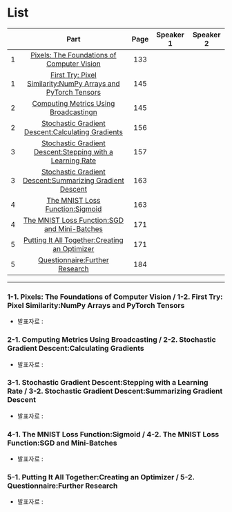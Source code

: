 # List
| | Part | Page | Speaker 1 | Speaker 2 |
|:-:|:-----:|:----:|:---------:|:---------:|
|1|[Pixels: The Foundations of Computer Vision](#1-1)|133| | |
|1|[First Try: Pixel Similarity:NumPy Arrays and PyTorch Tensors](#1-2)|145| | |
|2|[Computing Metrics Using Broadcastingn](#2-1)|145| | |
|2|[Stochastic Gradient Descent:Calculating Gradients](#2-2)|156| | |
|3|[Stochastic Gradient Descent:Stepping with a Learning Rate](#3-1)|157| ||
|3|[Stochastic Gradient Descent:Summarizing Gradient Descent](#3-2)|163| ||
|4|[The MNIST Loss Function:Sigmoid](#4-1)|163| | |
|4|[The MNIST Loss Function:SGD and Mini-Batches](#4-2)|171| | |
|5|[Putting It All Together:Creating an Optimizer](#5-1)|171| | |
|5|[Questionnaire:Further Research](#5-2)|184| | |



---

<div id="1-1"></div>
<div id="1-2"></div>

### 1-1. Pixels: The Foundations of Computer Vision / 1-2. First Try: Pixel Similarity:NumPy Arrays and PyTorch Tensors
* 발표자료 : [ ]()

    

<div id="2-1"></div>
<div id="2-2"></div>
    
### 2-1. Computing Metrics Using Broadcasting / 2-2. Stochastic Gradient Descent:Calculating Gradients
* 발표자료 : [ ]()
    


<div id="3-1"></div>
<div id="3-2"></div>

### 3-1. Stochastic Gradient Descent:Stepping with a Learning Rate / 3-2. Stochastic Gradient Descent:Summarizing Gradient Descent
* 발표자료 : [ ]()
    




<div id="4-1"></div>
<div id="4-2"></div>

### 4-1. The MNIST Loss Function:Sigmoid / 4-2. The MNIST Loss Function:SGD and Mini-Batches
* 발표자료 : [ ]()
    




<div id="5-1"></div>
<div id="5-2"></div>

### 5-1. Putting It All Together:Creating an Optimizer / 5-2. Questionnaire:Further Research
* 발표자료 : [ ]()
  